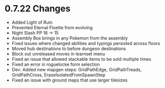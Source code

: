 # 0.7.22 Changes #

* Added Light of Ruin
* Prevented Eternal Floette from evolving
* Night Slash PP 16 -> 15
* Assembly Box brings in any Pokemon from the assembly
* Fixed issues where changed abilities and typings persisted across floors
* Moved hub destinations to before dungeon destinations
* Block out unreleased moves in learnset menu
* Fixed an issue that allowed stackable items to be sold multiple times
* Fixed an error in roguelocke form selection
* Dev: Added new mapgen steps: GridPathEdge, GridPathTreads, GridPathCross, EraseIsolatedFromSpawnStep
* Fixed an issue with ground maps that use larger tilesizes